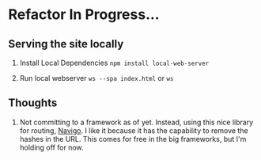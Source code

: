 # Refactor In Progress...

## Serving the site locally

1. Install Local Dependencies
`npm install local-web-server`

2. Run local webserver
`ws --spa index.html` or `ws`

## Thoughts
1. Not committing to a framework as of yet. Instead, using this nice library for routing, [Navigo](https://github.com/krasimir/navigo/). I like it because it has the capability to remove the hashes in the URL. This comes for free in the big frameworks, but I'm holding off for now.



